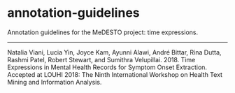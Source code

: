 # annotation-guidelines

Annotation guidelines for the MeDESTO project: time expressions.

---

Natalia Viani, Lucia Yin, Joyce Kam, Ayunni Alawi, André Bittar, Rina Dutta, Rashmi Patel, Robert Stewart, and Sumithra Velupillai. 2018. Time Expressions in Mental Health Records for Symptom Onset Extraction. Accepted at LOUHI 2018: The Ninth International Workshop on Health Text Mining and Information Analysis.
